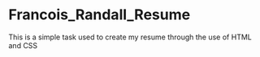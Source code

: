 # Francois_Randall_Resume

This is a simple task used to create my resume through the use of HTML and CSS
